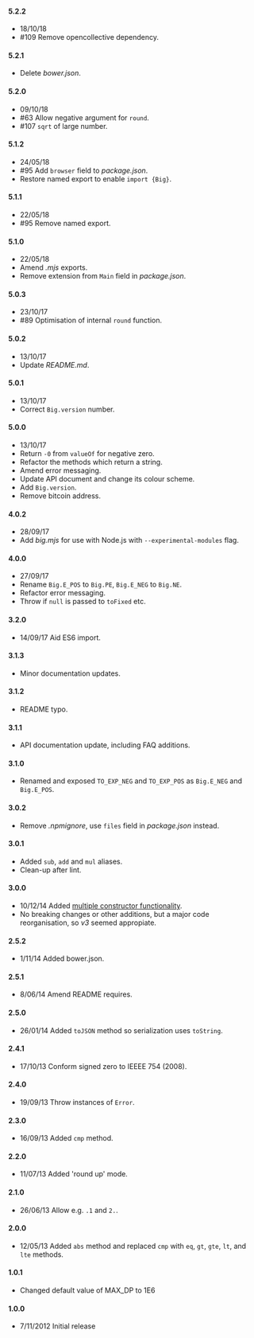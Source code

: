 #### 5.2.2

* 18/10/18
* #109 Remove opencollective dependency.

#### 5.2.1

* Delete *bower.json*.

#### 5.2.0

* 09/10/18
* #63 Allow negative argument for `round`.
* #107 `sqrt` of large number.

#### 5.1.2

* 24/05/18
* #95 Add `browser` field to *package.json*.
* Restore named export to enable `import {Big}`.

#### 5.1.1

* 22/05/18
* #95 Remove named export.

#### 5.1.0

* 22/05/18
* Amend *.mjs* exports.
* Remove extension from `Main` field in *package.json*.

#### 5.0.3

* 23/10/17
* #89 Optimisation of internal `round` function.

#### 5.0.2

* 13/10/17
* Update *README.md*.

#### 5.0.1

* 13/10/17
* Correct `Big.version` number.

#### 5.0.0

* 13/10/17
* Return `-0` from `valueOf` for negative zero.
* Refactor the methods which return a string.
* Amend error messaging.
* Update API document and change its colour scheme.
* Add `Big.version`.
* Remove bitcoin address.

#### 4.0.2

* 28/09/17
* Add *big.mjs* for use with Node.js with `--experimental-modules` flag.

#### 4.0.0

* 27/09/17
* Rename `Big.E_POS` to `Big.PE`, `Big.E_NEG` to `Big.NE`.
* Refactor error messaging.
* Throw if `null` is passed to `toFixed` etc.

#### 3.2.0

* 14/09/17 Aid ES6 import.

#### 3.1.3

* Minor documentation updates.

#### 3.1.2

* README typo.

#### 3.1.1

* API documentation update, including FAQ additions.

#### 3.1.0

* Renamed and exposed `TO_EXP_NEG` and `TO_EXP_POS` as `Big.E_NEG` and `Big.E_POS`.

#### 3.0.2

* Remove *.npmignore*, use `files` field in *package.json* instead.

#### 3.0.1

* Added `sub`, `add` and `mul` aliases.
* Clean-up after lint.

#### 3.0.0

* 10/12/14 Added [multiple constructor functionality](http://mikemcl.github.io/big.js/#faq).
* No breaking changes or other additions, but a major code reorganisation, so *v3* seemed appropiate.

#### 2.5.2

* 1/11/14 Added bower.json.

#### 2.5.1

* 8/06/14 Amend README requires.

#### 2.5.0

* 26/01/14 Added `toJSON` method so serialization uses `toString`.

#### 2.4.1

* 17/10/13 Conform signed zero to IEEEE 754 (2008).

#### 2.4.0

* 19/09/13 Throw instances of `Error`.

#### 2.3.0

* 16/09/13 Added `cmp` method.

#### 2.2.0

* 11/07/13 Added 'round up' mode.

#### 2.1.0

* 26/06/13 Allow e.g. `.1` and `2.`.

#### 2.0.0

* 12/05/13 Added `abs` method and replaced `cmp` with `eq`, `gt`, `gte`, `lt`, and `lte` methods.

#### 1.0.1

* Changed default value of MAX_DP to 1E6

#### 1.0.0

* 7/11/2012 Initial release
